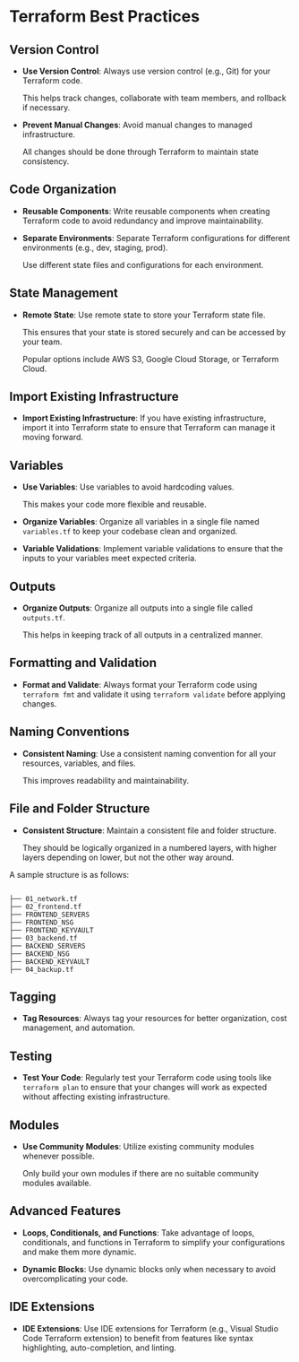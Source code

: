 # Terraform Best Practices

## Version Control
- **Use Version Control**: Always use version control (e.g., Git) for your Terraform code.
  
  This helps track changes, collaborate with team members, and rollback if necessary.

- **Prevent Manual Changes**: Avoid manual changes to managed infrastructure.

  All changes should be done through Terraform to maintain state consistency.

## Code Organization
- **Reusable Components**: Write reusable components when creating Terraform code to avoid redundancy and improve maintainability.

- **Separate Environments**: Separate Terraform configurations for different environments (e.g., dev, staging, prod). 

  Use different state files and configurations for each environment.

## State Management
- **Remote State**: Use remote state to store your Terraform state file.

  This ensures that your state is stored securely and can be accessed by your team.

  Popular options include AWS S3, Google Cloud Storage, or Terraform Cloud.

## Import Existing Infrastructure
- **Import Existing Infrastructure**: If you have existing infrastructure, import it into Terraform state to ensure that Terraform can manage it moving forward.

## Variables
- **Use Variables**: Use variables to avoid hardcoding values.

  This makes your code more flexible and reusable.

- **Organize Variables**: Organize all variables in a single file named `variables.tf` to keep your codebase clean and organized.

- **Variable Validations**: Implement variable validations to ensure that the inputs to your variables meet expected criteria.

## Outputs
- **Organize Outputs**: Organize all outputs into a single file called `outputs.tf`. 

  This helps in keeping track of all outputs in a centralized manner.

## Formatting and Validation
- **Format and Validate**: Always format your Terraform code using `terraform fmt` and validate it using `terraform validate` before applying changes.

## Naming Conventions
- **Consistent Naming**: Use a consistent naming convention for all your resources, variables, and files.

  This improves readability and maintainability.

## File and Folder Structure
- **Consistent Structure**: Maintain a consistent file and folder structure.

  They should be logically organized in a numbered layers, with higher layers depending on lower, but not the other way around.

A sample structure is as follows:


```hcl

├── 01_network.tf
├── 02_frontend.tf
├── FRONTEND_SERVERS
├── FRONTEND_NSG
├── FRONTEND_KEYVAULT
├── 03_backend.tf
├── BACKEND_SERVERS
├── BACKEND_NSG
├── BACKEND_KEYVAULT
├── 04_backup.tf

```


## Tagging
- **Tag Resources**: Always tag your resources for better organization, cost management, and automation.

## Testing
- **Test Your Code**: Regularly test your Terraform code using tools like `terraform plan` to ensure that your changes will work as expected without affecting existing infrastructure.

## Modules
- **Use Community Modules**: Utilize existing community modules whenever possible.

  Only build your own modules if there are no suitable community modules available.

## Advanced Features
- **Loops, Conditionals, and Functions**: Take advantage of loops, conditionals, and functions in Terraform to simplify your configurations and make them more dynamic.

- **Dynamic Blocks**: Use dynamic blocks only when necessary to avoid overcomplicating your code.

## IDE Extensions
- **IDE Extensions**: Use IDE extensions for Terraform (e.g., Visual Studio Code Terraform extension) to benefit from features like syntax highlighting, auto-completion, and linting.

